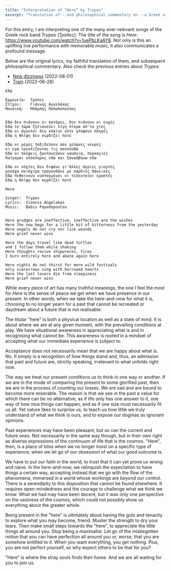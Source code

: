 ```yaml
---
title: "Interpretation of “Here” by Trypes"
excerpt: "Translation of---and philosophical commentary on---a Greek song whose translated title is 'Here'."
---
```


For this entry, I am interpreting one of the many ever-relevant songs
of the Greek rock band _Trypes_ (Τρύπες). The title of the song is
_Here_: <https://www.youtube.com/watch?v=1uePbLKaAY8>. Not only is
this an uplifting live performance with memorable music, it also
communicates a profound message.

Below are the original lyrics, my faithful translation of them, and
subsequent philosophical commentary. Also check the previous entries
about _Trypes_:

- [New dizziness](https://protesilaos.com/interpretations/2022-08-01-trypes-new-dizziness/) (2022-08-01)
- [Train](https://protesilaos.com/interpretations/2022-06-28-trypes-train/) (2022-06-28)

```
Εδώ

Ερμηνεία:  Τρύπες
Στίχοι:    Γιάννης Αγγελάκας
Μουσική:   Μπάμπης Παπαδόπουλος


Εδώ δεν πιάνουν οι κατάρες, δεν πιάνουν οι ευχές
Εδώ το τώρα ζητιανεύει λίγη πίκρα απ'το χτες
Εδώ οι άγγελοι δεν κλαίνε ούτε γλύφουν πληγές
Εδώ η θλίψη δεν κερδίζει ποτέ

Εδώ οι μέρες ταξιδεύουν σαν χελώνες νεκρές
κι εγώ τρεκλίζοντας τις ακολουθώ
Εδώ οι σκέψεις ζωντανεύουν ναυάγια, πυρκαγιές
Καίγομαι ολόκληρος εδώ και ξανασβήνω εδώ

Εδώ οι νύχτες δεν διψάνε γι'άλλες άγριες γιορτές
μονάχα σκιάχτρα τραγουδάνε με καρδιές δανεικές
Εδώ πεθαίνουν νυσταγμένοι οι τελευταίοι εραστές
Εδώ η θλίψη δεν κερδίζει ποτέ
```

```
Here

Singer:  Trypes
Lyrics:  Yiannis Angelakas
Music:   Babis Papadopoulos


Here grudges are ineffective, ineffective are the wishes
Here the now begs for a little bit of bitterness from the yesterday
Here angels do not cry nor lick wounds
Here grief never wins

Here the days travel like dead turtles
and I follow them while shaking
Here thoughts revive shipwrecks, fires
I burn entirely here and abate again here

Here nights do not thirst for more wild festivals
only scarecrows sing with borrowed hearts
Here the last lovers die from sleepiness
Here grief never wins
```

While every piece of art has many truthful meanings, the one I feel
the most for _Here_ is the sense of peace we get when we have presence
in our present. In other words, when we take the here-and-now for what
it is, choosing to no longer yearn for a past that cannot be recreated
or daydream about a future that is not realisable.

The titular "here" is both a physical location as well as a state of
mind. It is about where we are at any given moment, with the
prevailing conditions at play. We have situational awareness in
appreciating what is and in recognising what cannot be. This awareness
is rooted in a mindset of accepting what our immediate experience is
subject to.

Acceptance does not necessarily mean that we are happy about what is.
No. It simply is a recognition of how things stand and, thus, an
admission that past and future are, strictly speaking, irrelevant to
what unfolds right now.

The way we treat our present conditions us to think in one way or
another. If we are in the mode of comparing the present to some
glorified past, then we are in the process of counting our losses. We
are sad and are bound to become more miserable. The reason is that we
see in the past a value for which there can be no alternative, as if
life only has one answer to it, one way of how nice things can happen,
and as if one size must necessarily fit us all. Yet nature likes to
surprise us, to teach us how little we truly understand of what we
think is ours, and to expose our dogmas as ignorant opinions.

Past experiences may have been pleasant, but so can the current and
future ones. Not necessarily in the same way though, but in their own
right as diverse expressions of the continuum of life that is the
cosmos. "Here", then, is a place of bliss when we no longer insist on
a specific type of experience; when we let go of our obsession of what
our good outcome is.

We have to put our faith in the world, to trust that it can yet prove
us wrong and naive. In the here-and-now, we relinquish the expectation
to have things a certain way, accepting instead that we go with the
flow of the phenomena, immersed in a world whose workings are beyond
our control. There is a serendipity to this disposition that cannot be
found elsewhere. It requires open-mindedness and the courage to
challenge what we think we know. What we had may have been decent, but
it was only one perspective on the vastness of the cosmos, which could
not possibly show us everything about the greater whole.

Being present in the "here" is ultimately about having the guts and
tenacity to explore what you may become, friend. Muster the strength
to dry your tears. Then make small steps towards the "here", to
appreciate the little things all around you. Stop being a maximalist.
Let go of the misbegotten notion that you can have perfection all
around you or, worse, that you are somehow entitled to it. When you
want everything, you get nothing. Plus, you are not perfect yourself,
so why expect others to be that for you?

"Here" is where the stray souls finds their home. And we are all
waiting for you to join us.
